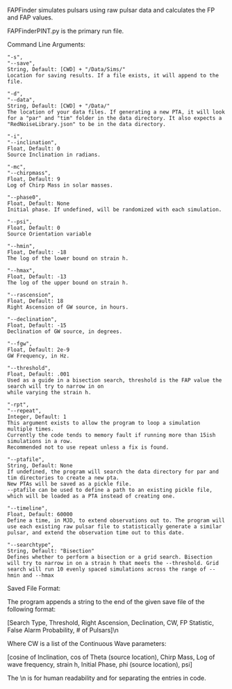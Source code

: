 FAPFinder simulates pulsars using raw pulsar data and calculates the FP and FAP values.

FAPFinderPINT.py is the primary run file.

Command Line Arguments:

    "-s",
    "--save",
    String, Default: [CWD] + "/Data/Sims/"
    Location for saving results. If a file exists, it will append to the file.

    "-d",
    "--data",
    String, Default: [CWD] + "/Data/"
    The location of your data files. If generating a new PTA, it will look for a "par" and "tim" folder in the data directory. It also expects a "RedNoiseLibrary.json" to be in the data directory.

    "-i",
    "--inclination",
    Float, Default: 0
    Source Inclination in radians.

    "-mc",
    "--chirpmass",
    Float, Default: 9
    Log of Chirp Mass in solar masses.

    "--phase0",
    Float, Default: None
    Initial phase. If undefined, will be randomized with each simulation.

    "--psi",
    Float, Default: 0
    Source Orientation variable

    "--hmin",
    Float, Default: -18
    The log of the lower bound on strain h.

    "--hmax",
    Float, Default: -13
    The log of the upper bound on strain h.

    "--rascension",
    Float, Default: 18
    Right Ascension of GW source, in hours.

    "--declination",
    Float, Default: -15
    Declination of GW source, in degrees.

    "--fgw",
    Float, Default: 2e-9
    GW Frequency, in Hz.

    "--threshold",
    Float, Default: .001
    Used as a guide in a bisection search, threshold is the FAP value the search will try to narrow in on
    while varying the strain h.

    "-rpt",
    "--repeat",
    Integer, Default: 1
    This argument exists to allow the program to loop a simulation multiple times.
    Currently the code tends to memory fault if running more than 15ish simulations in a row.
    Recommended not to use repeat unless a fix is found.

    "--ptafile",
    String, Default: None
    If undefined, the program will search the data directory for par and tim directories to create a new pta.
    New PTAs will be saved as a pickle file.
    --ptafile can be used to define a path to an existing pickle file, which will be loaded as a PTA instead of creating one.

    "--timeline",
    Float, Default: 60000
    Define a time, in MJD, to extend observations out to. The program will use each existing raw pulsar file to statistically generate a similar pulsar, and extend the observation time out to this date.

    "--searchtype", 
    String, Default: "Bisection"
    Defines whether to perform a bisection or a grid search. Bisection will try to narrow in on a strain h that meets the --threshold. Grid search will run 10 evenly spaced simulations across the range of --hmin and --hmax


Saved File Format:

The program appends a string to the end of the given save file of the following format:

[Search Type, Threshold, Right Ascension, Declination, CW, FP Statistic, False Alarm Probability, # of Pulsars]\n

Where CW is a list of the Continuous Wave parameters:

[cosine of Inclination, cos of Theta (source location), Chirp Mass, Log of wave frequency, strain h, Initial Phase, phi (source location), psi]

The \n is for human readability and for separating the entries in code.


